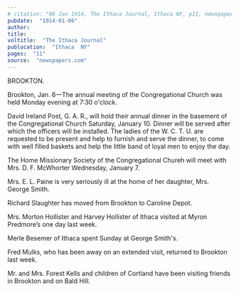 ```yaml
---
# citation: "06 Jan 1914, The Ithaca Journal, Ithaca NY, p11, newspapers.com."
pubdate:  "1914-01-06"
author: 
title: 
voltitle:  "The Ithaca Journal"
publocation:  "Ithaca  NY"
pages:  "11"
source:  "newspapers.com"
---
```

BROOKTON. 

Brookton, Jan. 6—The annual meeting of the Congregational Church was held Monday evening at 7:30 o'clock. 

David Ireland Post, G. A. R., will hold their annual dinner in the basement of the Congregational Church Saturday, January 10. Dinner will be served after which the officers will be installed. The ladies of the W. C. T. U. are requested to be present and help to furnish and serve the dinner, to come with well filled baskets and help the little band of loyal men to enjoy the day. 

The Home Missionary Society of the Congregational Chureh will meet with Mrs. D. F. McWhorter Wednesday, January 7. 

Mrs. E. L. Paine is very seriously ill at the home of her daughter, Mrs. George Smith. 

Richard Slaughter has moved from Brookton to Caroline Depot. 

Mrs. Morton Hollister and Harvey Hollister of Ithaca visited at Myron Predmore’s one day last week. 

Merle Besemer of Ithaca spent Sunday at George Smith's. 

Fred Mulks, who has been away on an extended visit, returned to Brookton last week. 

Mr. and Mrs. Forest Kells and children of Cortland have been visiting friends in Brookton and on Bald Hill.

